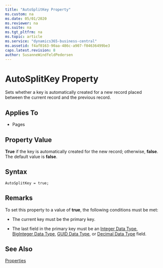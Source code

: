 ```yaml
---
title: "AutoSplitKey Property"
ms.custom: na
ms.date: 05/01/2020
ms.reviewer: na
ms.suite: na
ms.tgt_pltfrm: na
ms.topic: article
ms.service: "dynamics365-business-central"
ms.assetid: f4af0163-90aa-486c-a907-f04636499be3
caps.latest.revision: 8
author: SusanneWindfeldPedersen
---
```


# AutoSplitKey Property
Sets whether a key is automatically created for a new record placed between the current record and the previous record.  
  
## Applies To  
  
- Pages  
  
## Property Value  
 **True** if the key is automatically created for the new record; otherwise, **false**. The default value is **false**.  

## Syntax
```
AutoSplitKey = true;
```

## Remarks  
To set this property to a value of **true**, the following conditions must be met:  
  
- The current key must be the primary key.  
  
- The last field in the primary key must be an [Integer Data Type](../datatypes/devenv-integer-data-type.md), [BigInteger Data Type](../datatypes/devenv-biginteger-data-type.md), [GUID Data Type](../datatypes/devenv-guid-data-type.md), or [Decimal Data Type](../datatypes/devenv-decimal-data-type.md) field.  
  
## See Also  
[Properties](devenv-properties.md)